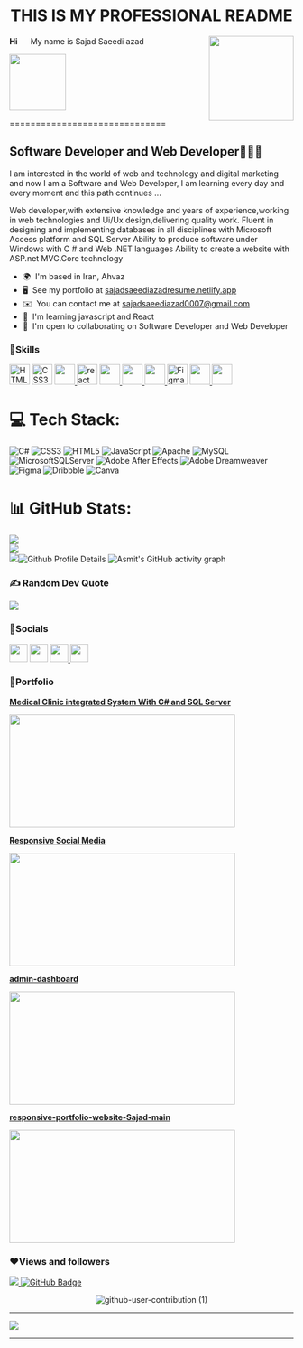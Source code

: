 <h1 align='center' color="blue">THIS IS MY PROFESSIONAL README</h1>


<img align='right' src="https://media.giphy.com/media/M9gbBd9nbDrOTu1Mqx/giphy.gif" width="150px">


<b font-size="50px">Hi</b> <img src="https://raw.githubusercontent.com/MartinHeinz/MartinHeinz/master/wave.gif" width="15px"> My name is Sajad Saeedi azad

<img src="https://avatars.githubusercontent.com/u/55943862?s=400&u=45f51955b43847d8c4aad53c01f6b2a3ab9dcbc6&v=4" 
     width="100" height="100"  align="center"  >
 
==============================

Software Developer and Web Developer👨🏻‍💻
---------------------------------
I am interested in the world of web and technology and digital marketing and now I am a Software and Web Developer, I am learning every day and every moment and this path continues ...

Web developer,with extensive knowledge and years of experience,working in web technologies and Ui/Ux design,delivering quality work. Fluent in designing and implementing databases in all disciplines with Microsoft Access platform and SQL Server Ability to produce software under Windows with C # and Web .NET languages Ability to create a website with ASP.net MVC.Core technology



* 🌍  I'm based in Iran, Ahvaz
* 🖥️  See my portfolio at [sajadsaeediazadresume.netlify.app](http://sajadsaeediazadresume.netlify.app)
* ✉️  You can contact me at [sajadsaeediazad0007@gmail.com](mailto:sajadsaeediazad0007@gmail.com)
* 🧠  I'm learning javascript and React
* 🤝  I'm open to collaborating on Software Developer and Web Developer


### 🚀Skills

<p align="left">
<a href="https://developer.mozilla.org/en-US/docs/Glossary/HTML5" target="_blank" rel="noreferrer"><img src="https://raw.githubusercontent.com/danielcranney/readme-generator/main/public/icons/skills/html5-colored.svg" width="36" height="36" alt="HTML5" /></a>
<a href="https://www.w3.org/TR/CSS/#css" target="_blank" rel="noreferrer"><img src="https://raw.githubusercontent.com/danielcranney/readme-generator/main/public/icons/skills/css3-colored.svg" width="36" height="36" alt="CSS3" /></a>
<a href="https://www.javascript.com/" target="_blank" rel="noreferrer"><img src="https://img.icons8.com/color/48/000000/javascript--v2.png" width="36" height="36" /> </a>
<a href="https://reactjs.org/"><img alt="react"  width="36" height="36" src="https://img.icons8.com/color/240/000000/react-native.png" /></a>
<a href="https://git-scm.com/" target="_blank" rel="noreferrer"><img src="https://img.icons8.com/color/48/000000/git.png" width="36" height="36" /> </a>
 <a href="https://www.github.com/" target="_blank" rel="noreferrer"><img src="https://img.icons8.com/color/48/000000/github--v1.png" width="36" height="36" /> </a>
  </a>
<a href="https://docs.microsoft.com/en-us/dotnet/csharp/" target="_blank" rel="noreferrer"><img src="https://img.icons8.com/color/48/000000/c-sharp-logo.png" width="36" height="36"/> </a>
<a href="https://www.figma.com/" target="_blank" rel="noreferrer"><img src="https://raw.githubusercontent.com/danielcranney/readme-generator/main/public/icons/skills/figma-colored.svg" width="36" height="36" alt="Figma" /></a>
 <a href="https://www.microsoft.com/en-us/microsoft-365/access"><img src="https://img.icons8.com/color/48/000000/microsoft-access-2019.png" width="36" height="36"/>
  </a>
  <a href="https://www.office.com/"><img src="https://img.icons8.com/fluency/48/000000/microsoft-office-2019.png" width="36" height="36" />
  </a> </p>
 
# 💻 Tech Stack:
![C#](https://img.shields.io/badge/c%23-%23239120.svg?style=flat&logo=c-sharp&logoColor=white) ![CSS3](https://img.shields.io/badge/css3-%231572B6.svg?style=flat&logo=css3&logoColor=white) ![HTML5](https://img.shields.io/badge/html5-%23E34F26.svg?style=flat&logo=html5&logoColor=white) ![JavaScript](https://img.shields.io/badge/javascript-%23323330.svg?style=flat&logo=javascript&logoColor=%23F7DF1E) ![Apache](https://img.shields.io/badge/apache-%23D42029.svg?style=flat&logo=apache&logoColor=white) ![MySQL](https://img.shields.io/badge/mysql-%2300f.svg?style=flat&logo=mysql&logoColor=white) ![MicrosoftSQLServer](https://img.shields.io/badge/Microsoft%20SQL%20Sever-CC2927?style=flat&logo=microsoft%20sql%20server&logoColor=white) ![Adobe After Effects](https://img.shields.io/badge/Adobe%20After%20Effects-9999FF.svg?style=flat&logo=Adobe%20After%20Effects&logoColor=white) ![Adobe Dreamweaver](https://img.shields.io/badge/Adobe%20Dreamweaver-FF61F6.svg?style=flat&logo=Adobe%20Dreamweaver&logoColor=white) ![Figma](https://img.shields.io/badge/figma-%23F24E1E.svg?style=flat&logo=figma&logoColor=white) ![Dribbble](https://img.shields.io/badge/Dribbble-EA4C89?style=flat&logo=dribbble&logoColor=white) ![Canva](https://img.shields.io/badge/Canva-%2300C4CC.svg?style=flat&logo=Canva&logoColor=white)


# 📊 GitHub Stats:
![](https://github-readme-stats.vercel.app/api?username=sajadssa&theme=radical&hide_border=false&include_all_commits=false&count_private=false)<br/>
![](https://github-readme-streak-stats.herokuapp.com/?user=sajadssa&theme=radical&hide_border=false)<br/>
![](https://github-readme-stats.vercel.app/api/top-langs/?username=sajadssa&theme=radical&hide_border=false&include_all_commits=false&count_private=false&layout=compact)![Github Profile Details](https://github-profile-summary-cards.vercel.app/api/cards/profile-details?username=Sajadssa&theme=github_dark) ![Asmit's GitHub activity graph](https://activity-graph.herokuapp.com/graph?username=Sajadssa&hide_border=true&theme=redical)
### ✍️ Random Dev Quote
![](https://quotes-github-readme.vercel.app/api?type=horizontal&theme=radical)
### 📱Socials
<p align="left"> <a href="https://www.github.com/Sajadssa" target="_blank" rel="noreferrer"><img src="https://raw.githubusercontent.com/danielcranney/readme-generator/main/public/icons/socials/github.svg" width="32" height="32" /></a> <a href="http://www.instagram.com/sajad_saeedi_azad" target="_blank" rel="noreferrer"><img src="https://raw.githubusercontent.com/danielcranney/readme-generator/main/public/icons/socials/instagram.svg" width="32" height="32" /></a>
  <a href="https://www.linkedin.com/in/sajad-saeedi-azad-2085b9102/?original_referer=https%3A%2F%2Fwww%2Ebing%2Ecom%2F&originalSubdomain=ir" target="_blank" rel="noreferrer"><img src="https://raw.githubusercontent.com/danielcranney/readme-generator/main/public/icons/socials/linkedin.svg" width="32" height="32" />
  </a> 
  <a href="https://www.twitter.com/sajadsaeediaza77" target="_blank" rel="noreferrer"><img src="https://raw.githubusercontent.com/danielcranney/readme-generator/main/public/icons/socials/twitter.svg" width="32" height="32" /></a></p>
  
### 💼Portfolio
<a href="https://github.com/Sajadssa/Intelligent-Patient-Admission-Management-System"><b>Medical Clinic integrated System With C# and SQL Server</b></a>
     
 <img src="https://user-images.githubusercontent.com/55943862/169033668-b315ff42-3ff2-4df0-be1c-4abcee454330.png" width="400" height="200" border-radius="20px">
    
<a href="https://github.com/Sajadssa/Responsive-Social-media"><b>Responsive Social Media</b></a>
     
<img src="https://user-images.githubusercontent.com/55943862/169060674-ba8e6f4c-7070-4837-86dc-bc54343cd759.png" width="400" height="200" border-radius="20px">

<a href="https://github.com/Sajadssa/admin-dashboard"><b>admin-dashboard</b></a>
 
<img src="https://user-images.githubusercontent.com/55943862/169075334-98218f94-2fd0-490d-a486-2bff4603da11.png" width="400" height="200" border-radius="20px">

<a href="https://github.com/Sajadssa/responsive-portfolio-website-Sajad-main"><b>responsive-portfolio-website-Sajad-main</b></a>
 
<img src="https://sajadsaeediazadresume.netlify.app/assets/img/sajadresume.jpg" width="400" height="200" border-radius="20px">





### ❤Views and followers

<a href="https://github.com/Meghna-DAS/github-profile-views-counter">
    <img src="https://komarev.com/ghpvc/?username=Sajadssa">
</a>
<a href="https://github.com/Sajadssa?tab=followers"><img src="https://img.shields.io/github/followers/Sajadssa?label=Followers&style=social" alt="GitHub Badge"></a>

 <div align=center>

 ![github-user-contribution (1)](https://user-images.githubusercontent.com/97861491/171216843-3ace5e2b-1297-4cc9-9314-6173b3bd2d39.svg)

</div>






<!-- ### 😂 Random Dev Meme
<img src="https://random-memer.herokuapp.com/" width="512px"/> -->

---
[![](https://visitcount.itsvg.in/api?id=sajadssa&icon=0&color=0)](https://visitcount.itsvg.in)

--------------

